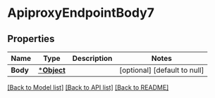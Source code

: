 # ApiproxyEndpointBody7

## Properties
Name | Type | Description | Notes
------------ | ------------- | ------------- | -------------
**Body** | [***Object**](.md) |  | [optional] [default to null]

[[Back to Model list]](../README.md#documentation-for-models) [[Back to API list]](../README.md#documentation-for-api-endpoints) [[Back to README]](../README.md)

